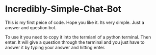 # Incredibly-Simple-Chat-Bot
This is my first peice of code. Hope you like it. Its very simple. Just a answer and question bot. 

To use it you need to copy it into the termianl of a python terminal.
Then enter.
It will give a question through the terminal and you just have to answer it by typing your answer and hitting enter.
